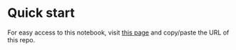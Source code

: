 # <h1>Quick start</h1>
For easy access to this notebook, visit [this page](https://nbviewer.jupyter.org/) and copy/paste the URL of this repo. 